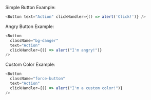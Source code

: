 Simple Button Example:

```js
<Button text="Action" clickHandler={() => alert('Click!')} />
```

Angry Button Example:

```js
<Button
  className="bg-danger"
  text="Action"
  clickHandler={() => alert("I'm angry!")}
/>
```

Custom Color Example:

```js
<Button
  className="force-button"
  text="Action"
  clickHandler={() => alert("I'm a custom color!")}
/>
```

